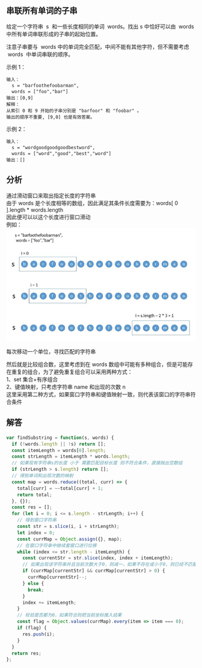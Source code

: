 ## 串联所有单词的子串

给定一个字符串  s  和一些长度相同的单词  words。找出 s 中恰好可以由  words 中所有单词串联形成的子串的起始位置。

注意子串要与  words 中的单词完全匹配，中间不能有其他字符，但不需要考虑  words  中单词串联的顺序。

示例 1：

```
输入：
  s = "barfoothefoobarman",
  words = ["foo","bar"]
输出：[0,9]
解释：
从索引 0 和 9 开始的子串分别是 "barfoor" 和 "foobar" 。
输出的顺序不重要, [9,0] 也是有效答案。
```

示例 2：

```
输入：
  s = "wordgoodgoodgoodbestword",
  words = ["word","good","best","word"]
输出：[]
```

## 分析

通过滑动窗口来取出指定长度的字符串  
由于 words 是个长度相等的数组，因此满足其条件长度需要为：words[ 0 ].length \* words.length  
因此便可以以这个长度进行窗口滑动  
例如：  
<img src="../../static/30.png">

每次移动一个单位，寻找匹配的字符串

然后就是比较组合数，这里考虑到在 words 数组中可能有多种组合，但是可能存在重复的组合，为了避免重复组合可以采用两种方式：  
1、set 集合+有序组合  
2、键值映射，只考虑字符串 name 和出现的次数 n  
这里采用第二种方式，如果窗口字符串和键值映射一致，则代表该窗口的字符串符合条件

## 解答

```javascript
var findSubstring = function(s, words) {
  if (!words.length || !s) return [];
  const itemLength = words[0].length;
  const strLength = itemLength * words.length;
  // 如果现有字符串s的长度 小于 需要匹配目标长度 则不符合条件，直接抛出空数组
  if (strLength > s.length) return [];
  // 得到单词和出现次数的映射
  const map = words.reduce((total, curr) => {
    total[curr] = ~~total[curr] + 1;
    return total;
  }, {});
  const res = [];
  for (let i = 0; i <= s.length - strLength; i++) {
    // 得到窗口字符串
    const str = s.slice(i, i + strLength);
    let index = 0;
    const currMap = Object.assign({}, map);
    // 在窗口字符串中继续套窗口进行位移
    while (index <= str.length - itemLength) {
      const currentStr = str.slice(index, index + itemLength);
      // 如果出现该字符串并且当前次数大于0，则减一，如果不存在或小于0，则已经不匹配目标的次数频率，则直接抛出
      if (currMap[currentStr] && currMap[currentStr] > 0) {
        currMap[currentStr]--;
      } else {
        break;
      }
      index += itemLength;
    }
    // 校验是否都为0，如果符合则把当前坐标推入结果
    const flag = Object.values(currMap).every(item => item === 0);
    if (flag) {
      res.push(i);
    }
  }
  return res;
};
```
